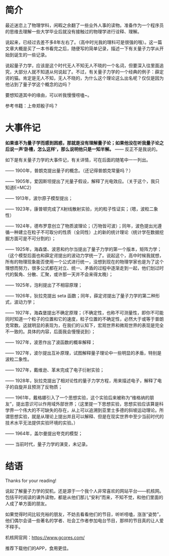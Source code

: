 # 简介
最近迷恋上了物理学科，闲暇之余翻了一些业外人事的读物。准备作为一个程序员的思维去理解一些大学毕业后就没有接触过的物理学进行诠释、理解。

说起来，已经过去差不多8年左右了。（高中时光我的理科可是很强的哦）。这一篇文章大概是买了一本书看完之后，随便写的简单记录，描述一下有关量子力学从开始到诞生的一些记录。

说起量子力学，应该是这个时代无人不知无人不晓的一个名词，但要深入往里面追究，大部分人就不知道从何说起了。不过，有关量子力学的一个经典的例子：薛定谔的猫。肯定是无人不知，无人不晓的，为什么这个理论这么出名呢？仅仅是因为他沾到了量子学这个概念的边吗？

要想知道其中的缘由，可以听我慢慢唠嗑~。

参考书籍：上帝郑骰子吗？

# 大事件记
**如果谁不为量子学而感到困惑，那就是没有理解量子论；如果他没在听我量子论之后说一声‘卧槽，怎么这样‘，那么说明他只是一知半解。** —— 反正不是我说的。

如下是有关量子力学的大事件记，有关详情，可在后面的随笔中一一列出。

—— 1900年，普朗克提出量子的概念。（还记得普朗克常量吗？）

—— 1905年，爱因斯坦提出了光量子假设，解释了光电效应。（关于这个，我只知道E=MC2）

—— 1913年，波尔原子模型提出；

—— 1923年，康普顿完成了X射线散射实验，光的粒子性证实；（嗯，波粒二象性）

—— 1924年，德布罗意创立了物质波理论；（万物皆可波）；同年，波色提出光遵循一种建立在粒子不可取分的性质（全同性）上的新的统计理论（统计学在数据挖掘方面可是不可分割的）；

—— 1925年，海森堡、波恩和约尔当提出了量子力学的第一个版本，矩阵力学；（这个模型后面也和薛定谔提出的波动力学统一了。说起这个，高中时候我就想，所有的物理现象能否使用一个公式进行统一，没想到现在的物理学家也是为了这个理想而努力，很多公式都在对立、统一、矛盾的过程中逐渐走到一起，他们划过时代的鬓角、分散、汇聚，或许那一天并不会来得太晚）； 

—— 1925年，泡利提出了不相容原理；

—— 1926年，狄拉克提出 seta 函数；同年，薛定谔提出了量子力学的第二种形式，波动力学；

—— 1927年，海森堡提出不确定原理；（不确定性，也称不可测量性，即你不可能同时知道一个粒子的位置和它的速度，粒子位置的不确定性，必然大于或等于普朗克常数。这就明显的表现为，在我们的认知下，宏观世界和微观世界的表现是完全不一致的。具体的内容，后面我会慢慢说到）；

—— 1927年，波恩作出了波函数的概率解释；

—— 1927年，波尔提出互补原理，试图解释量子理论中一些明显的矛盾，特别是波粒二象性。

—— 1927年，戴维逊、革末完成了电子衍射实验；

—— 1928年，狄拉克提出了相对论性的量子力学方程，用来描述电子，解释了电子的自旋并且预测了反物质；

—— 1961年，戴格娜引入了一个思想实验，这个实验后来被称为“维格纳的朋友”，提出意识可以作用域外部世界；（这里提一下思想实验，思想实验应该算是科学界一个伟大的不可缺失的存在，从上可以追溯到亚里士多德的斜坡运动理论。所谓思想实验，就是从理论上提出并且可以解释、但是在现实世界中至少当前时代的技术水平无法提供实验环境的实验。）

—— 1964年，盖尔曼提出夸克的模型；

—— 当前时代，量子力学的演变，未记录。

# 结语
Thanks for your reading!

说起了解量子力学的契机，还是源于一个我个人非常喜欢的网站平台——机核网。包括平时阅读的课外读物，都是从他们那儿“安利”而来，不知不觉，和他们里面的人成了单方面的朋友。

如果觉得时间比较充裕的朋友，不妨去看看他们的节目，听听唠嗑，涨涨“姿势”，他们偶尔会请一些著名的学者、社会工作者参加电台节目，那样的节目真的让人爱不释手。

机核网官网：https://www.gcores.com/

推荐下载他们的APP，食用更佳。









